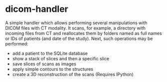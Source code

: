 # dicom-handler

A simple handler which allows performing several manipulations with DICOM files with CT modality. 
It scans, for example, a directory with incoming files from CT and reallocates them by folders named as full names or IDs of patients (and date of the study).
Next, such operations may be performed:
  - add a patient to the SQLite database
  - show a stack of slices and then a specific slice
  - save slices of scans as images
  - apply simple contours to the structures
  - create a 3D reconstruction of the scans (Requires IPython)

